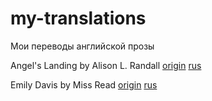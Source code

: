 # my-translations
Мои переводы английской прозы


Angel's Landing by Alison L. Randall
[origin](origin/angels_landing.md)
[rus](ru/angels_landing.md)


Emily Davis by Miss Read
[origin](origin/emily_davis.md)
[rus](ru/emily_davis.md)